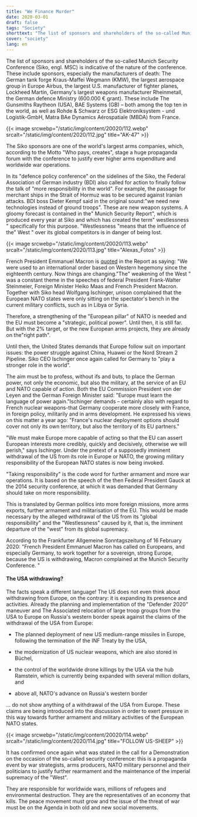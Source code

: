```yaml
---
title: "We Finance Murder"
date: 2020-03-01
draft: false
tags: "Society"
shorttext: "The list of sponsors and shareholders of the so-called Munich Security Conference is indicative of the nature of the conference."
cover: "society"
lang: en
---
```


The list of sponsors and shareholders of the so-called Munich Security Conference (Siko, engl. MSC) is indicative of the nature of the conference. These include sponsors, especially the manufacturers of death: The German tank forge Kraus-Maffei Wegmann (KMW), the largest aerospace group in Europe Airbus, the largest U.S. manufacturer of fighter planes, Lockheed Martin, Germany's largest weapons manufacturer Rheinmetall, the German defence Ministry (600.000 € grant). These include The Gunsmiths Raytheon (USA), BAE Systems (GB) – both among the top ten in the world, as well as Rohde & Schwarz or ESG Elektroniksystem - und Logistik-GmbH, Matra BAe Dynamics Aérospatiale (MBDA) from France.

{{< image srcwebp="/static/img/content/20020/112.webp" srcalt="/static/img/content/2020/112.jpg" title="AK-47" >}}

The Siko sponsors are one of the world's largest arms companies, which, according to the Motto "Who pays, creates", stage a huge propaganda forum with the conference to justify ever higher arms expenditure and worldwide war operations.

In its "defence policy conference" on the sidelines of the Siko, the Federal Association of German industry (BDI) also called for action to finally follow the talk of "more responsibility in the world". For example, the passage for merchant ships in the Strait of Hormuz was to be secured against Iranian attacks. BDI boss Dieter Kempf said in the original sound:"we need new technologies instead of ground troops". These are new weapon systems. A gloomy forecast is contained in the" Munich Security Report", which is produced every year at Siko and which has created the term" westlessness " specifically for this purpose. "Westlessness "means that the influence of the" West " over its global competitors is in danger of being lost.

{{< image srcwebp="/static/img/content/20020/113.webp" srcalt="/static/img/content/2020/113.jpg" title="Alexas_Fotos" >}}

French President Emmanuel Macron is [quoted](https://lv.ambafrance.org/Ambassadors-conference-Speech-by-M-Emmanuel-Macron-President-of-the-Republic "Ambassadors’ conference – Speech by M. Emmanuel Macron, President of the Republic") in the Report as saying: "We were used to an international order based on Western hegemony since the eighteenth century. Now things are changing."The" weakening of the West " was a constant theme in the speeches of federal President Frank-Walter Steinmeier, Foreign Minister Heiko Maas and French President Macron. Together with Siko head Wolfgang Ischinger, unison complained that the European NATO states were only sitting on the spectator's bench in the current military conflicts, such as in Libya or Syria.

Therefore, a strengthening of the "European pillar" of NATO is needed and the EU must become a "strategic, political power". Until then, it is still far. But with the 2% target, or the new European arms projects, they are already on the"right path".

Until then, the United States demands that Europe follow suit on important issues: the power struggle against China, Huawei or the Nord Stream 2 Pipeline. Siko CEO Ischinger once again called for Germany to "play a stronger role in the world".

The aim must be to profess, without ifs and buts, to place the German power, not only the economic, but also the military, at the service of an EU and NATO capable of action. Both the EU Commission President von der Leyen and the German Foreign Minister said: "Europe must learn the language of power again."Ischinger demands – certainly also with regard to French nuclear weapons-that Germany cooperate more closely with France, in foreign policy, militarily and in arms development. He expressed his views on this matter a year ago: "France's nuclear deployment options should cover not only its own territory, but also the territory of its EU partners."

"We must make Europe more capable of acting so that the EU can assert European interests more credibly, quickly and decisively, otherwise we will perish," says Ischinger. Under the pretext of a supposedly imminent withdrawal of the US from its role in Europe or NATO, the growing military responsibility of the European NATO states is now being invoked.

"Taking responsibility" is the code word for further armament and more war operations. It is based on the speech of the then Federal President Gauck at the 2014 security conference, at which it was demanded that Germany should take on more responsibility.

This is translated by German politics into more foreign missions, more arms exports, further armament and militarisation of the EU. This would be made necessary by the alleged withdrawal of the US from its "global responsibility" and the "Westlessness" caused by it, that is, the imminent departure of the "west" from its global supremacy.

According to the Frankfurter Allgemeine Sonntagszeitung of 16 February 2020: "French President Emmanuel Macron has called on Europeans, and especially Germany, to work together for a sovereign, strong Europe, because the US is withdrawing, Macron complained at the Munich Security Conference. "

#### The USA withdrawing?

The facts speak a different language! The US does not even think about withdrawing from Europe, on the contrary: it is expanding its presence and activities. Already the planning and implementation of the "Defender 2020" maneuver and The Associated relocation of large troop groups from the USA to Europe on Russia's western border speak against the claims of the withdrawal of the USA from Europe:

  - The planned deployment of new US medium-range missiles in Europe, following the termination of the INF Treaty by the USA,

  - the modernization of US nuclear weapons, which are also stored in Büchel,

  - the control of the worldwide drone killings by the USA via the hub Ramstein, which is currently being expanded with several million dollars, and

  - above all, NATO's advance on Russia's western border

... do not show anything of a withdrawal of the USA from Europe. These claims are being introduced into the discussion in order to exert pressure in this way towards further armament and military activities of the European NATO states.

{{< image srcwebp="/static/img/content/20020/114.webp" srcalt="/static/img/content/2020/114.jpg" title="FOLLOW US-SHEEP" >}}

It has confirmed once again what was stated in the call for a Demonstration on the occasion of the so-called security conference: this is a propaganda event by war strategists, arms producers, NATO military personnel and their politicians to justify further rearmament and the maintenance of the imperial supremacy of the "West".

They are responsible for worldwide wars, millions of refugees and environmental destruction. They are the representatives of an economy that kills. The peace movement must grow and the issue of the threat of war must be on the Agenda in both old and new social movements.
